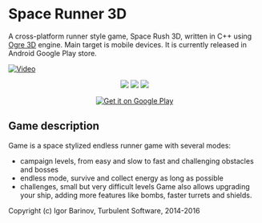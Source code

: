 # Space Runner 3D

A cross-platform runner style game, Space Rush 3D, written in C++ using [Ogre 3D](https://www.ogre3d.org/) engine. Main target is mobile devices. 
It is currently released in Android Google Play store.

[![Video](https://lh3.googleusercontent.com/dZ13HDZuNI9S0w_V_EliP3WG3tbT4p09ueNtkc2L-olcqxF78AkaJ0ADguVhPYq10E4=w1920-h937-rw)](https://www.youtube.com/watch?v=VPfryWnOt74)
<p align=center>
<img src="https://lh3.googleusercontent.com/MtxkHUtnS0ek1JvIGbHhQZEuZApRk9aJCjhX2Y0zZpNIsr2IhfvygQT5_KT4LpV9tYo=w280-rw">
<img src="https://lh3.googleusercontent.com/d8pDPYBuSCJ5Wt2kTG7s3qwsyGxrQzJ6xF50dFyW5DtGDGJpVQSKl7tU2C0pfjXj1tU=w280-rw">
<img src="https://lh3.googleusercontent.com/SdSkJJBHBDkCW38YixgNgNgw7Ljnx-txiIdP9G7m2i2ExBJCHTZy46Dfd1beSNLVoGR5=w280-rw">
</p>
<p align=center>
<a href="https://play.google.com/store/apps/details?id=com.turbulent.spacerush"><img src="https://play.google.com/intl/en_us/badges/images/badge_new.png" title="Get it on Google Play"></a>
</p>

## Game description
Game is a space stylized endless runner game with several modes:
- campaign levels, from easy and slow to fast and challenging obstacles and bosses
- endless mode, survive and collect energy as long as possible
- challenges, small but very difficult levels
Game also allows upgrading your ship, adding more features like bombs, faster turrets and shields.

Copyright (c) Igor Barinov, Turbulent Software, 2014-2016
